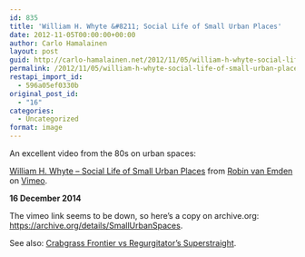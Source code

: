 ```yaml
---
id: 835
title: 'William H. Whyte &#8211; Social Life of Small Urban Places'
date: 2012-11-05T00:00:00+00:00
author: Carlo Hamalainen
layout: post
guid: http://carlo-hamalainen.net/2012/11/05/william-h-whyte-social-life-of-small-urban-places/
permalink: /2012/11/05/william-h-whyte-social-life-of-small-urban-places/
restapi_import_id:
  - 596a05ef0330b
original_post_id:
  - "16"
categories:
  - Uncategorized
format: image
---
```

An excellent video from the 80s on urban spaces: 

<div class="jetpack-video-wrapper">
  <div class="embed-vimeo" style="text-align: center;">
  </div>
</div>

[William H. Whyte &#8211; Social Life of Small Urban Places](http://vimeo.com/21556697) from [Robin van Emden](http://vimeo.com/robinvanemden) on [Vimeo](http://vimeo.com).</p> 

 **16 December 2014** 

The vimeo link seems to be down, so here&#8217;s a copy on archive.org: <https://archive.org/details/SmallUrbanSpaces>. 

See also: [Crabgrass Frontier vs Regurgitator’s Superstraight](http://carlo-hamalainen.net/blog/2011/10/07/crabgrass-frontier-vs-regurgitators-superstraight/).